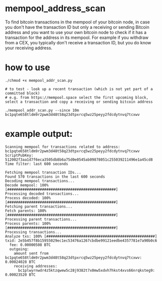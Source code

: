 # mempool_address_scan
To find bitcoin transactions in the mempool of your bitcoin node, in case you don't have the transaction ID but only a receiving or sending Bitcoin address and you want to use your own bitcoin node to check if it has a transaction for the address in its mempool.
For example if you withdraw from a CEX, you typically don't receive a transaction ID, but you do know your receiving address.

# how to use
```
./chmod +x mempool_addr_scan.py 

# to test - look up a recent transaction (which is not yet part of a committed block)
# e.g. from https://mempool.space select the first upcoming block, select a transaction and copy a receiving or sending bitcoin address

./mempool_addr_scan.py --since 10m bc1pqte658tldm9r2pwm3d48t58q23dtpxrcq5wz25peyy2fdcdytnvq7tcxwv
```

# example output:
```
Scanning mempool for transactions related to address: bc1pqte658tldm9r2pwm3d48t58q23dtpxrcq5wz25peyy2fdcdytnvq7tcxwv
ScriptPubKey: 512002f3aa1d7f6eca3505db8b6a75d0e0545ab09878051c255039211496e1a45cd8
Time filter: last 600 seconds

Fetching mempool transaction IDs...
Found 570 transactions in the last 600 seconds
Decoding mempool transactions...
Decode mempool: 100% [##################################################]
Processing decoded transactions...
Process decoded: 100% [##################################################]
Fetching parent transactions...
Fetch parents: 100% [##################################################]
Processing parent transactions...
Process parents: 100% [##################################################]
Processing transactions...
Analyze txs: 100% [##################################################]
txid: 2e5b457f8b15955029ec1ec53476a1267cbdbe99121eedbe4357781e7a90b0c6
  fee: 0.00000508 BTC
  outgoing:
    amount sent from bc1pqte658tldm9r2pwm3d48t58q23dtpxrcq5wz25peyy2fdcdytnvq7tcxwv: 0.00024028 BTC
    receiving addresses:
      bc1plwyrnwdr4z5ktzqwew5c28j9382t7x0mw5xdvh7hkst4xvs66nrqksteg9: 0.00023520 BTC
```
